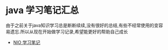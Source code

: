 # java 学习笔记汇总
  由于之前关于java知识学习总是断断续续,没有很好的总结,有些不经常使用的变容易遗忘.所以从现在开始做学习记录,希望能更好的帮助自己成长

- [NIO 学习笔记](./nio/nio.md)
